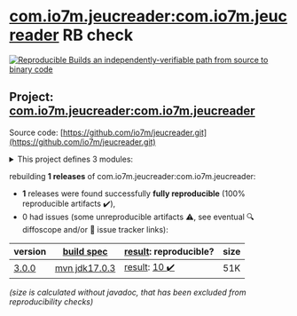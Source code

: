 [com.io7m.jeucreader:com.io7m.jeucreader](https://central.sonatype.com/artifact/com.io7m.jeucreader/com.io7m.jeucreader/versions) RB check
=======

[![Reproducible Builds](https://reproducible-builds.org/images/logos/rb.svg) an independently-verifiable path from source to binary code](https://reproducible-builds.org/)

## Project: [com.io7m.jeucreader:com.io7m.jeucreader](https://central.sonatype.com/artifact/com.io7m.jeucreader/com.io7m.jeucreader/versions)

Source code: [https://github.com/io7m/jeucreader.git](https://github.com/io7m/jeucreader.git)

<details><summary>This project defines 3 modules:</summary>

* [com.io7m.jeucreader:com.io7m.jeucreader](https://central.sonatype.com/artifact/com.io7m.jeucreader/com.io7m.jeucreader/3.0.0)
* [com.io7m.jeucreader:com.io7m.jeucreader.core](https://central.sonatype.com/artifact/com.io7m.jeucreader/com.io7m.jeucreader.core/3.0.0)
* [com.io7m.jeucreader:com.io7m.jeucreader.documentation](https://central.sonatype.com/artifact/com.io7m.jeucreader/com.io7m.jeucreader.documentation/3.0.0)
</details>

rebuilding **1 releases** of com.io7m.jeucreader:com.io7m.jeucreader:
- **1** releases were found successfully **fully reproducible** (100% reproducible artifacts :heavy_check_mark:),
- 0 had issues (some unreproducible artifacts :warning:, see eventual :mag: diffoscope and/or :memo: issue tracker links):

| version | [build spec](/BUILDSPEC.md) | [result](https://reproducible-builds.org/docs/jvm/): reproducible? | size |
| -- | --------- | ------ | -- |
| [3.0.0](https://central.sonatype.com/artifact/com.io7m.jeucreader/com.io7m.jeucreader/3.0.0/pom) | [mvn jdk17.0.3](com.io7m.jeucreader-3.0.0.buildspec) | [result](com.io7m.jeucreader-3.0.0.buildinfo): [10 :heavy_check_mark: ](com.io7m.jeucreader-3.0.0.buildcompare) | 51K |

<i>(size is calculated without javadoc, that has been excluded from reproducibility checks)</i>
